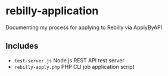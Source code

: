 # rebilly-application

Documenting my process for applying to Rebilly via ApplyByAPI

## Includes
* `test-server.js` Node.js REST API test server
* `rebilly-apply.php` PHP CLI job application script
